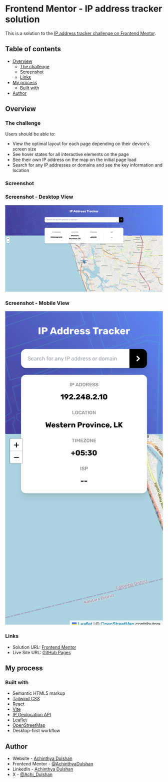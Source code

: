 # Frontend Mentor - IP address tracker solution

This is a solution to the [IP address tracker challenge on Frontend Mentor](https://www.frontendmentor.io/challenges/ip-address-tracker-I8-0yYAH0).

## Table of contents

- [Overview](#overview)
  - [The challenge](#the-challenge)
  - [Screenshot](#screenshot)
  - [Links](#links)
- [My process](#my-process)
  - [Built with](#built-with)
- [Author](#author)

## Overview

### The challenge

Users should be able to:

- View the optimal layout for each page depending on their device's screen size
- See hover states for all interactive elements on the page
- See their own IP address on the map on the initial page load
- Search for any IP addresses or domains and see the key information and location

### Screenshot

### Screenshot - Desktop View

![](src/assets/design/desktopViewIpTracker.png.png)

### Screenshot - Mobile View

![](src/assets/design/mobileViewIpTracker.png)

### Links

- Solution URL: [Frontend Mentor](https://www.frontendmentor.io/solutions/ip-address-tracker-using-react-and-tailwind-xOU298dHpF)
- Live Site URL: [GitHub Pages](https://achinthyadulshan.github.io/ip-address-tracker/)

## My process

### Built with

- Semantic HTML5 markup
- [Tailwind CSS](https://tailwindcss.com/)
- [React](https://reactjs.org/)
- [Vite](https://vitejs.dev/)
- [IP Geolocation API](https://geo.ipify.org/)
- [Leaflet](https://leafletjs.com/)
- [OpenStreetMap](https://www.openstreetmap.org/)
- Desktop-first workflow

## Author

- Website - [Achinthya Dulshan](https://achinthyadulshan.github.io/portfolio/)
- Frontend Mentor - [@AchinthyaDulshan](https://www.frontendmentor.io/profile/AchinthyaDulshan)
- LinkedIn - [Achinthya Dulshan](https://www.linkedin.com/in/achinthya-dulshan-6a0616221/)
- X - [@Achi_Dulshan](https://x.com/Achi_Dulshan)
